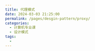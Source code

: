 ```yaml
---
title: 代理模式
date: 2024-03-03 21:25:00
permalink: /pages/desgin-pattern/proxy/
categories:
  - 计算机专业课
  - 设计模式
tags:
  - 
---
```


